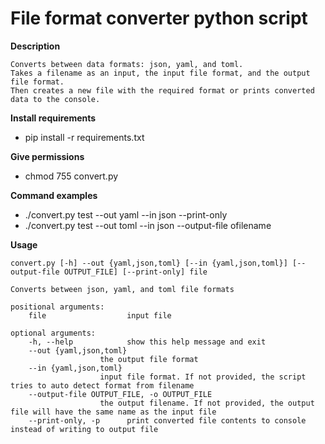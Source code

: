# File format converter python script

**Description**

    Converts between data formats: json, yaml, and toml.
    Takes a filename as an input, the input file format, and the output file format. 
    Then creates a new file with the required format or prints converted data to the console.

**Install requirements**

  - pip install -r requirements.txt
  
**Give permissions**

  - chmod 755 convert.py 

**Command examples**

   - ./convert.py test --out yaml --in json --print-only
   - ./convert.py test --out toml --in json --output-file ofilename


**Usage**

    convert.py [-h] --out {yaml,json,toml} [--in {yaml,json,toml}] [--output-file OUTPUT_FILE] [--print-only] file

    Converts between json, yaml, and toml file formats

    positional arguments:
        file                  input file

    optional arguments:
        -h, --help            show this help message and exit
        --out {yaml,json,toml}
                        the output file format
        --in {yaml,json,toml}
                        input file format. If not provided, the script tries to auto detect format from filename
        --output-file OUTPUT_FILE, -o OUTPUT_FILE
                        the output filename. If not provided, the output file will have the same name as the input file
        --print-only, -p      print converted file contents to console instead of writing to output file

